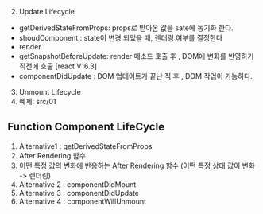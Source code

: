 


2. Update Lifecycle

  - getDerivedStateFromProps: props로 받아온 값을 sate에 동기화 한다.
  - shoudComponent : state이 변경 되었을 때, 렌더링 여부를 결정한다
  - render
  - getSnapshotBeforeUpdate: render 메소드 호출 후 , DOM에 변화를 반영하기 직전에 호출 [react V16.3]
  - componentDidUpdate : DOM 업데이트가 끝난 직 후 , DOM 작업이 가능하다.

3.  Unmount Lifecycle
4.  예제:  src/01

## Function Component LifeCycle

1. Alternative1 : getDerivedStateFromProps
2. After Rendering 함수
3. 어떤 특정 값의 변화에 반응하는 After Rendering 함수 (어떤 특정 상태 값이 변화 -> 렌더링)
4. Alternative 2 : componentDidMount
5. Alternative 3 : componentDidUpdate
6. Alternative 4 : componentWillUnmount